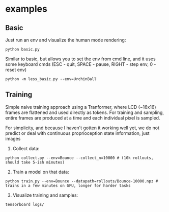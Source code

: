 examples
=================


## Basic

Just run an env and visualize the human mode rendering:
```
python basic.py
```

Similar to basic, but allows you to set the env from cmd line, and it uses some keyboard cmds (ESC - quit, SPACE - pause, RIGHT - step env, 0 - reset env)
```
python -m less_basic.py --env=UrchinBall
```

## Training

Simple naive training approach using a Tranformer, where LCD (~16x16) frames are flattened and used directly as
tokens. For training and sampling, entire frames are produced at a time and each individual pixel is sampled.

For simplicity, and because I haven't gotten it working well yet, we do not predict or deal with continuous proprioception state information,
just images

1. Collect data:
```
python collect.py --env=Bounce --collect_n=10000 # (10k rollouts, should take 5-ish minutes)
```
2. Train a model on that data:
```
python train.py --env=Bounce --datapath=rollouts/Bounce-10000.npz # trains in a few minutes on GPU, longer for harder tasks
```
3. Visualize training and samples:
```
tensorboard logs/
```